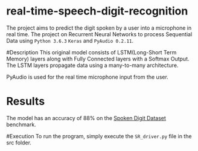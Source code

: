 # real-time-speech-digit-recognition
The project aims to predict the digit spoken by a user into a microphone in real time. 
The project on Recurrent Neural Networks to process Sequential Data using `Python 3.6.3` `Keras` and `PyAudio 0.2.11`. 

#Description
This original model consists of LSTM(Long-Short Term Memory) layers along with Fully Connected layers with a Softmax Output.
The LSTM layers propagate data using a many-to-many architecture.

PyAudio is used for the real time microphone input from the user.

# Results
The model has an accuracy of 88% on the [Spoken Digit Dataset](https://www.kaggle.com/divyanshu99/spoken-digit-dataset) benchmark.

#Execution
To run the program, simply execute the `SR_driver.py` file in the src folder.

